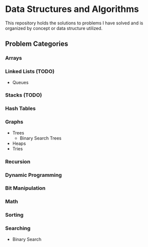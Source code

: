 # Data Structures and Algorithms
This repository holds the solutions to problems I have solved and is organized by concept or data structure utilized.

## Problem Categories

### Arrays

### Linked Lists (TODO)
- Queues

### Stacks (TODO)

### Hash Tables

### Graphs
- Trees
  - Binary Search Trees
- Heaps
- Tries

### Recursion

### Dynamic Programming

### Bit Manipulation

### Math

### Sorting

### Searching
- Binary Search
